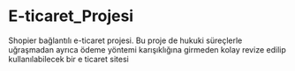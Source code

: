 # E-ticaret_Projesi
Shopier bağlantılı e-ticaret projesi. Bu proje de hukuki süreçlerle uğraşmadan ayrıca ödeme yöntemi karışıklığına girmeden kolay revize edilip kullanılabilecek bir e ticaret sitesi

